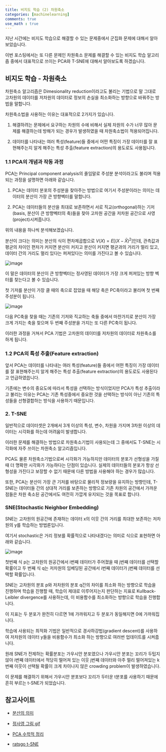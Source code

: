 ```yaml
---
title: 비지도 학습 (2) 차원축소
categories: [machinelearning]
comments: true
use_math : true
---
```




지난 시간에는 비지도 학습으로 해결할 수 있는 문제중에서 군집화 문제에 대해서 알아보았습니다. 

이번 포스팅에서는 또 다른 문제인 차원축소 문제를 해결할 수 있는 비지도 학습 알고리즘 중에서 대표적으로 쓰이는 PCA와 T-SNE에 대해서 알아보도록 하겠습니다.



## 비지도 학습 - 차원축소

차원축소 알고리즘은 Dimesionality reduction이라고도 불리는 기법으로 말 그대로 고차원의 데이터를 저차원의 데이터로 정보의 손실을 최소화하는 방향으로 바꿔주는 방법을 말합니다.

차원축소법을 사용하는 이유는 대표적으로 2가지가 있습니다.

1. 해결하려는 문제에서 요구하는 차원의 수에 비해서 실제 차원의 수가 너무 많아 문제를 해결하는데 방해가 되는 경우가 발생하였을 때 차원축소법이 적용되어집니다.

2. 데이터를 나타내는 여러 특성(feature)들 중에서 어떤 특징이 가장 데이터를 잘 표현해주는지 알게 해주는 특성 추출(feature extraction)의 용도로도 사용됩니다.



### 1.1 PCA의 개념과 작동 과정

PCA는 Principal component analysis의 줄임말로 주성분 분석이라고도 불리며 적용되는 과정을 설명하면 아래와 같습니다.

1. PCA는 데이터 분포의 주성분을 찾아주는 방법으로 여기서 주성분이라는 의미는 데이터의 분산이 가장 큰 방향벡터를 말합니다.

2. PCA는 데이터들의 분산을 최대로 보존하면서 서로 직교(orthogonal)하는 기저(basis, 분산이 큰 방향벡터의 축)들을 찾아 고차원 공간을 저차원 공간으로 사영(project)시켜줍니다.

위의 내용을 하나씩 분석해보겠습니다.

분산이 크다는 의미는 분산의 식이 편차제곱합으로 $V(X) = E[(X-\bar{X})^2]$​​​인데, 관측값과 평균의 차이인 편차가 커지면 분산이 커지고 분산이 커지면 평균과의 거리가 멀리 있고, 데이터 간의 거리도 멀리 있다는 퍼져있다는 의미를 가진다고 볼 수 있습니다.

![image](https://i.stack.imgur.com/Q7HIP.gif)

이 말은 데이터의 분산이 큰 방향벡터는 정사영된 데이터가 가장 크게 퍼져있는 방향 벡터를 찾는다고 볼 수 있습니다.

첫 기저를 분산이 가장 클 때의 축으로 잡았을 때 해당 축은 PC축이라고 불리며 첫 번째 주성분이 됩니다.

![image](https://user-images.githubusercontent.com/51338268/139525209-74c86a7f-dca8-4557-98d9-f92437dca6fc.png)

다음 PC축을 찾을 때는 기존의 기저와 직교하는 축들 중에서 마찬가지로 분산이 가장 크게 가지는 축을 찾으며 두 번째 주성분을 가지는 또 다른 PC축이 됩니다.

이러한 과정을 거쳐서 PCA 기법은 고차원의 데이터를 저차원의 데이터로 차원축소를 하게 됩니다.



### 1.2 PCA의 특성 추출(Feature extraction)

앞서 PCA는 데이터를 나타내는 여러 특성(feature)들 중에서 어떤 특징이 가장 데이터를 잘 표현해주는지 알게 해주는 특성 추출(feature extraction)의 용도로도 사용된다고 언급하였씁니다.

기존에는 변수의 중요도에 따라서 특성을 선택하는 방식이었지만 PCA가 특성 추출이라고 불리는 이유는 PCA는 기존 특성중에서 중요한 것을 선택하는 방식이 아닌 기존의 특성들을 선형결합하는 방식을 사용하기 때문입니다.



### 2. T-SNE

일반적으로 데이터셋은 2개에서 3개 이상의 특성, 변수, 차원을 가지며 3차원 이상의 데이터는 시각화를 하는데 어려움이 발생합니다.

이러한 문제를 해결하는 방법으로 차원축소기법이 사용되는데 그 중에서도 T-SNE는 시각화에 자주 쓰이는 차원축소 알고리즘입니다. 

PCA도 물론 차원축소기법으로써 시각화가 가능하지만 데이터의 분포가 선형성을 가질 때 더 명확한 시각화가 가능하다는 단점이 있습니다. 실제의 데이터들의 분포가 항상 선형성을 가진다고 보장할 수 없기 때문에 다른 방법을 사용해야 하는 경우가 많습니다.

또한, PCA는 분산이 가장 큰 기저를 바탕으로 물리적 정보량을 유지하는 방향인데, T-SNE는 데이터들 간의 상대적 거리를 보존하는 방향으로 기존 차원의 공간에서 가까운 점들은 차원 축소된 공간에서도 여전히 가깝게 유지되는 것을 목표로 합니다.



### SNE(Stochastic Neighbor Embedding)

SNE는 고차원의 원공간에 존재하는 데이터 x의 이웃 간의 거리를 최대한 보존하는 저차원의 y를 학습하는 방법론입니다.

여기서 stochastic은 거리 정보를 확률적으로 나타내겠다는 의미로 식으로 표현하면 아래와 같습니다.

![image](https://user-images.githubusercontent.com/51338268/139527275-77252112-507f-4386-adfb-67b3a94ab152.png)

첫번째 식 p는 고차원의 원공간에서 i번째 데이터가 주어졌을 때 j번째 데이터를 선택할 확률이고 두 번째 식 q는 저차원의 임베딩된 공간에서 i번째 데이터가 j번째 데이터를 선택할 확률입니다.

SNE는 고차원의 분포 p와 저차원의 분포 q간의 차이를 최소화 하는 방향으로 학습을 진행하며 학습을 진행할 때, 학습이 제대로 이루어지는지 판단하는 지표로 Kullback-Leibler divergence를 사용하는데, 이 비용함수를 최소화하는 방향으로 학습을 진행합니다. 

이 지표는 두 분포가 완전히 다르면 1에 가까워지고 두 분포가 동일해지면 0에 가까워집니다.

학습에 사용되는 최적화 기법은 일반적으로 경사하강법(gradient descent)를 사용하여 저차원의 데이터 y들을 비용함수가 최소화 하는 방향으로 여러번 업데이트를 시켜줍니다.

원래 SNE가 전제하는 확률분포는 가우시안 분포였으나 가우시안 분포는 꼬리가 두텁지 않아 i번째 데이터에서 적당히 떨어져 있는 이웃 j번째 데이터와 아주 멀리 떨어져있는 k번째 이웃이 선택될 확률이 크게 차이나지 않은 crowding problem이 발생하였습니다.

이 문제를 해결하기 위해서 가우시안 분포보다 꼬리가 두터운 t분포를 사용하기 때문에 흔히 부르는 t-SNE가 되었습니다.



## 참고사이트

- [분산의 의미](https://mathbitsnotebook.com/Algebra1/StatisticsData/STSD.html)

- [정사영 그림 gif](https://stats.stackexchange.com/questions/2691/making-sense-of-principal-component-analysis-eigenvectors-eigenvalues)

- [PCA 수학적 정리](https://ratsgo.github.io/machine%20learning/2017/04/24/PCA/)
- [ratsgo t-SNE](https://ratsgo.github.io/machine%20learning/2017/04/28/tSNE/)

